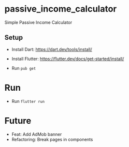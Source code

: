 # passive_income_calculator
Simple Passive Income Calculator

## Setup

- Install Dart: https://dart.dev/tools/install/
- Install Flutter: https://flutter.dev/docs/get-started/install/

- Run `pub get`

# Run

- Run `flutter run`

# Future

- Feat: Add AdMob banner
- Refactoring: Break pages in components 





